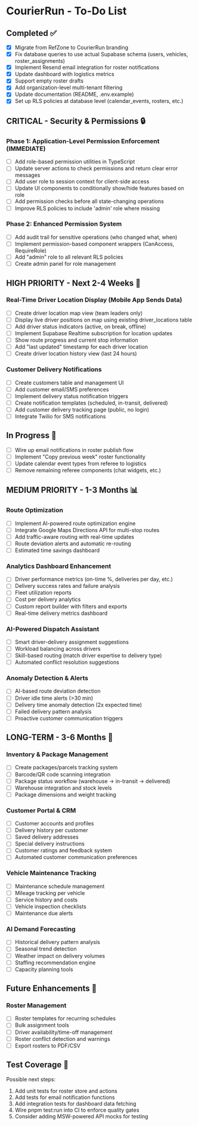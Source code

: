 # CourierRun - To-Do List

## Completed ✅

- [x] Migrate from RefZone to CourierRun branding
- [x] Fix database queries to use actual Supabase schema (users, vehicles, roster_assignments)
- [x] Implement Resend email integration for roster notifications
- [x] Update dashboard with logistics metrics
- [x] Support empty roster drafts
- [x] Add organization-level multi-tenant filtering
- [x] Update documentation (README, .env.example)
- [x] Set up RLS policies at database level (calendar_events, rosters, etc.)

## CRITICAL - Security & Permissions 🔒

### Phase 1: Application-Level Permission Enforcement (IMMEDIATE)
- [ ] Add role-based permission utilities in TypeScript
- [ ] Update server actions to check permissions and return clear error messages
- [ ] Add user role to session context for client-side access
- [ ] Update UI components to conditionally show/hide features based on role
- [ ] Add permission checks before all state-changing operations
- [ ] Improve RLS policies to include 'admin' role where missing

### Phase 2: Enhanced Permission System
- [ ] Add audit trail for sensitive operations (who changed what, when)
- [ ] Implement permission-based component wrappers (CanAccess, RequireRole)
- [ ] Add "admin" role to all relevant RLS policies
- [ ] Create admin panel for role management

## HIGH PRIORITY - Next 2-4 Weeks 🚀

### Real-Time Driver Location Display (Mobile App Sends Data)
- [ ] Create driver location map view (team leaders only)
- [ ] Display live driver positions on map using existing driver_locations table
- [ ] Add driver status indicators (active, on break, offline)
- [ ] Implement Supabase Realtime subscription for location updates
- [ ] Show route progress and current stop information
- [ ] Add "last updated" timestamp for each driver location
- [ ] Create driver location history view (last 24 hours)

### Customer Delivery Notifications
- [ ] Create customers table and management UI
- [ ] Add customer email/SMS preferences
- [ ] Implement delivery status notification triggers
- [ ] Create notification templates (scheduled, in-transit, delivered)
- [ ] Add customer delivery tracking page (public, no login)
- [ ] Integrate Twilio for SMS notifications

## In Progress 🚧

- [ ] Wire up email notifications in roster publish flow
- [ ] Implement "Copy previous week" roster functionality
- [ ] Update calendar event types from referee to logistics
- [ ] Remove remaining referee components (chat widgets, etc.)

## MEDIUM PRIORITY - 1-3 Months 📊

### Route Optimization
- [ ] Implement AI-powered route optimization engine
- [ ] Integrate Google Maps Directions API for multi-stop routes
- [ ] Add traffic-aware routing with real-time updates
- [ ] Route deviation alerts and automatic re-routing
- [ ] Estimated time savings dashboard

### Analytics Dashboard Enhancement
- [ ] Driver performance metrics (on-time %, deliveries per day, etc.)
- [ ] Delivery success rates and failure analysis
- [ ] Fleet utilization reports
- [ ] Cost per delivery analytics
- [ ] Custom report builder with filters and exports
- [ ] Real-time delivery metrics dashboard

### AI-Powered Dispatch Assistant
- [ ] Smart driver-delivery assignment suggestions
- [ ] Workload balancing across drivers
- [ ] Skill-based routing (match driver expertise to delivery type)
- [ ] Automated conflict resolution suggestions

### Anomaly Detection & Alerts
- [ ] AI-based route deviation detection
- [ ] Driver idle time alerts (>30 min)
- [ ] Delivery time anomaly detection (2x expected time)
- [ ] Failed delivery pattern analysis
- [ ] Proactive customer communication triggers

## LONG-TERM - 3-6 Months 🔮

### Inventory & Package Management
- [ ] Create packages/parcels tracking system
- [ ] Barcode/QR code scanning integration
- [ ] Package status workflow (warehouse → in-transit → delivered)
- [ ] Warehouse integration and stock levels
- [ ] Package dimensions and weight tracking

### Customer Portal & CRM
- [ ] Customer accounts and profiles
- [ ] Delivery history per customer
- [ ] Saved delivery addresses
- [ ] Special delivery instructions
- [ ] Customer ratings and feedback system
- [ ] Automated customer communication preferences

### Vehicle Maintenance Tracking
- [ ] Maintenance schedule management
- [ ] Mileage tracking per vehicle
- [ ] Service history and costs
- [ ] Vehicle inspection checklists
- [ ] Maintenance due alerts

### AI Demand Forecasting
- [ ] Historical delivery pattern analysis
- [ ] Seasonal trend detection
- [ ] Weather impact on delivery volumes
- [ ] Staffing recommendation engine
- [ ] Capacity planning tools

## Future Enhancements 🌟

### Roster Management
- [ ] Roster templates for recurring schedules
- [ ] Bulk assignment tools
- [ ] Driver availability/time-off management
- [ ] Roster conflict detection and warnings
- [ ] Export rosters to PDF/CSV

## Test Coverage 🧪

Possible next steps:

1. Add unit tests for roster store and actions
2. Add tests for email notification functions
3. Add integration tests for dashboard data fetching
4. Wire pnpm test:run into CI to enforce quality gates
5. Consider adding MSW-powered API mocks for testing
